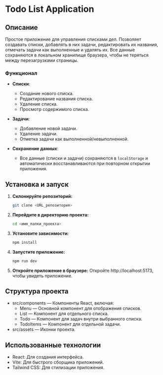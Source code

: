 # Todo List Application

## Описание

Простое приложение для управления списками дел. Позволяет создавать списки, добавлять в них задачи, редактировать их названия, отмечать задачи как выполненные и удалять их. Все данные сохраняются в локальном хранилище браузера, чтобы не теряться между перезагрузками страницы.

### Функционал

- **Списки**:
  - Создание нового списка.
  - Редактирование названия списка.
  - Удаление списка.
  - Просмотр содержимого списка.
  
- **Задачи**:
  - Добавление новой задачи.
  - Удаление задачи.
  - Отметка задачи как выполненной/невыполненной.

- **Сохранение данных**:
  - Все данные (списки и задачи) сохраняются в `localStorage` и автоматически восстанавливаются при повторном открытии приложения.

## Установка и запуск

1. **Склонируйте репозиторий:**

   ```bash
   git clone <URL_репозитория>
   ```
2. **Перейдите в директорию проекта:**

   ```bash
   cd <имя_папки_проекта>
   ```
3. **Установите зависимости:**

   ```bash
   npm install
   ```
4. **Запустите приложение:**

   ```bash
   npm run dev
   ```
5. **Откройте приложение в браузере:**
   Откройте http://localhost:5173, чтобы увидеть приложение.

## Структура проекта
* src/components — Компоненты React, включая:
  + Menu — Основной компонент для отображения списков.
  + List — Компонент для отдельного списка.
  + Todo — Компонент для задач внутри выбранного списка.
  + TodoItems — Компонент для отдельной задачи.
* src/assets — Иконки проекта.

## Использованные технологии
* React: Для создания интерфейса.
* Vite: Для быстрого сборщика приложений.
* Tailwind CSS: Для стилизации приложения.
   
